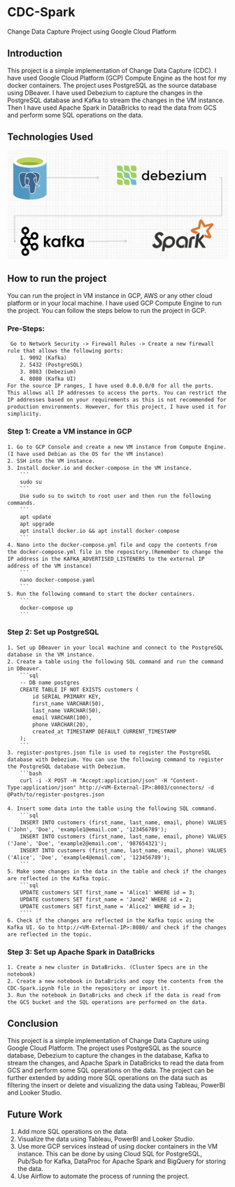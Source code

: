 # CDC-Spark
Change Data Capture Project using Google Cloud Platform

## Introduction
This project is a simple implementation of Change Data Capture (CDC). I have used Google Cloud Platform (GCP) Compute Engine as the host for my docker containers. The project uses PostgreSQL as the source database using DBeaver. I have used Debezium to capture the changes in the PostgreSQL database and Kafka to stream the changes in the VM instance. Then I have used Apache Spark in DataBricks to read the data from GCS and perform some SQL operations on the data.

## Technologies Used
![Alt text](images/Technologies_Used.png)

## How to run the project
You can run the project in VM instance in GCP, AWS or any other cloud platform or in your local machine. I have used GCP Compute Engine to run the project. You can follow the steps below to run the project in GCP.


### Pre-Steps:
     Go to Network Security -> Firewall Rules -> Create a new firewall rule that allows the following ports:
        1. 9092 (Kafka)
        2. 5432 (PostgreSQL)
        3. 8083 (Debezium)
        4. 8080 (Kafka UI)
    For the source IP ranges, I have used 0.0.0.0/0 for all the ports. This allows all IP addresses to access the ports. You can restrict the IP addresses based on your requirements as this is not recommended for production environments. However, for this project, I have used it for simplicity.

### Step 1: Create a VM instance in GCP
    1. Go to GCP Console and create a new VM instance from Compute Engine. (I have used Debian as the OS for the VM instance)
    2. SSH into the VM instance.
    3. Install docker.io and docker-compose in the VM instance.
        ```
        sudo su
        ```
        Use sudo su to switch to root user and then run the following commands.
        ```
        apt update
        apt upgrade
        apt install docker.io && apt install docker-compose
        ```
    4. Nano into the docker-compose.yml file and copy the contents from the docker-compose.yml file in the repository.(Remember to change the IP address in the KAFKA_ADVERTISED_LISTENERS to the external IP address of the VM instance)
        ```
        nano docker-compose.yaml
        ```
    5. Run the following command to start the docker containers.
        ```
        docker-compose up
        ```    

### Step 2: Set up PostgreSQL
    1. Set up DBeaver in your local machine and connect to the PostgreSQL database in the VM instance.
    2. Create a table using the following SQL command and run the command in DBeaver.
        ```sql	
        -- DB name postgres
        CREATE TABLE IF NOT EXISTS customers (
            id SERIAL PRIMARY KEY,
            first_name VARCHAR(50),
            last_name VARCHAR(50),
            email VARCHAR(100),
            phone VARCHAR(20),
            created_at TIMESTAMP DEFAULT CURRENT_TIMESTAMP
        );
        ```
    3. register-postgres.json file is used to register the PostgreSQL database with Debezium. You can use the following command to register the PostgreSQL database with Debezium.
        ```bash
        curl -i -X POST -H "Accept:application/json" -H "Content-Type:application/json" http://<VM-External-IP>:8083/connectors/ -d @Path/to/register-postgres.json
        ```
    4. Insert some data into the table using the following SQL command.
        ```sql
        INSERT INTO customers (first_name, last_name, email, phone) VALUES ('John', 'Doe', 'example1@email.com', '123456789');
        INSERT INTO customers (first_name, last_name, email, phone) VALUES ('Jane', 'Doe', 'example2@email.com', '987654321');
        INSERT INTO customers (first_name, last_name, email, phone) VALUES ('Alice', 'Doe', 'example4@email.com', '123456789');
        ```
    5. Make some changes in the data in the table and check if the changes are reflected in the Kafka topic.
        ```sql
        UPDATE customers SET first_name = 'Alice1' WHERE id = 3;
        UPDATE customers SET first_name = 'Jane2' WHERE id = 2;
        UPDATE customers SET first_name = 'Alice2' WHERE id = 3;
        ````
    6. Check if the changes are reflected in the Kafka topic using the Kafka UI. Go to http://<VM-External-IP>:8080/ and check if the changes are reflected in the topic.

### Step 3: Set up Apache Spark in DataBricks
    1. Create a new cluster in DataBricks. (Cluster Specs are in the notebook)
    2. Create a new notebook in DataBricks and copy the contents from the CDC-Spark.ipynb file in the repository or import it.
    3. Run the notebook in DataBricks and check if the data is read from the GCS bucket and the SQL operations are performed on the data.

## Conclusion
This project is a simple implementation of Change Data Capture using Google Cloud Platform. The project uses PostgreSQL as the source database, Debezium to capture the changes in the database, Kafka to stream the changes, and Apache Spark in DataBricks to read the data from GCS and perform some SQL operations on the data. The project can be further extended by adding more SQL operations on the data such as filtering the insert or delete and visualizing the data using Tableau, PowerBI and Looker Studio. 

## Future Work
1. Add more SQL operations on the data.
2. Visualize the data using Tableau, PowerBI and Looker Studio.
3. Use more GCP services instead of using docker containers in the VM instance. This can be done by using Cloud SQL for PostgreSQL, Pub/Sub for Kafka, DataProc for Apache Spark and BigQuery for storing the data.
4. Use Airflow to automate the process of running the project.
